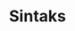 ---
date:  ""
draft: false
title: "Sintaks"
short: "Sintaks"
thumb:
    image: "cover.jpg"
    anima: ""
    video: ""
layout: ""
weight: 10
lister: 3
format:
    media: "article"
    model: ""
    datum:
        data: ""
require:
    - prop: ""
      name: ""
      icon: ""
      desc: ""
metadata:
    index: false
    thumb: "cover.jpg"
    group: []
    author: ["Al Muhdil Karim"]
description: "Sintaks dasar css mengajarkan cara menulis aturan gaya untuk elemen html secara tepat."
---